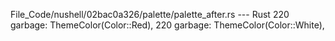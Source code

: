 File_Code/nushell/02bac0a326/palette/palette_after.rs --- Rust
220             garbage: ThemeColor(Color::Red),                                                                                                             220             garbage: ThemeColor(Color::White),

